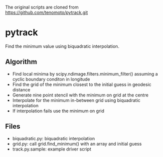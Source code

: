 The original scripts are cloned from https://github.com/tenomoto/pytrack.git 

# pytrack

Find the minimum value using biquadratic interpolation.

## Algorithm

* Find local minima by scipy.ndimage.filters.minimum_filter() assuming a cyclic boundary conditon in longitude
* Find the grid of the minimum closest to the initial guess in geodesic distance
* Generate nine point stencil with the minimum on grid at the centre
* Interpolate for the minimum in-between grid using biquadratic interpolation
* If interpolation fails use the minimum on grid

## Files

* biquadratic.py: biquadratic interpolation
* grid.py: call grid.find_minimum() with an array and initial guess
* track.py.sample: example driver script